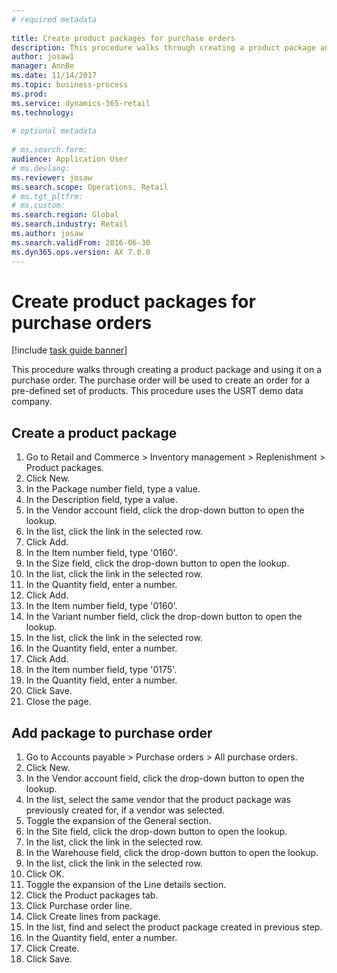 ```yaml
--- 
# required metadata 
 
title: Create product packages for purchase orders
description: This procedure walks through creating a product package and using it on a purchase order. 
author: josaw1
manager: AnnBe 
ms.date: 11/14/2017
ms.topic: business-process 
ms.prod:  
ms.service: dynamics-365-retail 
ms.technology:  
 
# optional metadata 
 
# ms.search.form:   
audience: Application User 
# ms.devlang:  
ms.reviewer: josaw
ms.search.scope: Operations, Retail 
# ms.tgt_pltfrm:  
# ms.custom:  
ms.search.region: Global
ms.search.industry: Retail
ms.author: josaw
ms.search.validFrom: 2016-06-30 
ms.dyn365.ops.version: AX 7.0.0 
---
```

# Create product packages for purchase orders

[!include [task guide banner](../includes/task-guide-banner.md)]

This procedure walks through creating a product package and using it on a purchase order. The purchase order will be used to create an order for a pre-defined set of products. This procedure uses the USRT demo data company.


## Create a product package
1. Go to Retail and Commerce > Inventory management > Replenishment > Product packages.
2. Click New.
3. In the Package number field, type a value.
4. In the Description field, type a value.
5. In the Vendor account field, click the drop-down button to open the lookup.
6. In the list, click the link in the selected row.
7. Click Add.
8. In the Item number field, type '0160'.
9. In the Size field, click the drop-down button to open the lookup.
10. In the list, click the link in the selected row.
11. In the Quantity field, enter a number.
12. Click Add.
13. In the Item number field, type '0160'.
14. In the Variant number field, click the drop-down button to open the lookup.
15. In the list, click the link in the selected row.
16. In the Quantity field, enter a number.
17. Click Add.
18. In the Item number field, type '0175'.
19. In the Quantity field, enter a number.
20. Click Save.
21. Close the page.

## Add package to purchase order
1. Go to Accounts payable > Purchase orders > All purchase orders.
2. Click New.
3. In the Vendor account field, click the drop-down button to open the lookup.
4. In the list, select the same vendor that the product package was previously created for, if a vendor was selected.
5. Toggle the expansion of the General section.
6. In the Site field, click the drop-down button to open the lookup.
7. In the list, click the link in the selected row.
8. In the Warehouse field, click the drop-down button to open the lookup.
9. In the list, click the link in the selected row.
10. Click OK.
11. Toggle the expansion of the Line details section.
12. Click the Product packages tab.
13. Click Purchase order line.
14. Click Create lines from package.
15. In the list, find and select the product package created in previous step.
16. In the Quantity field, enter a number.
17. Click Create.
18. Click Save.

